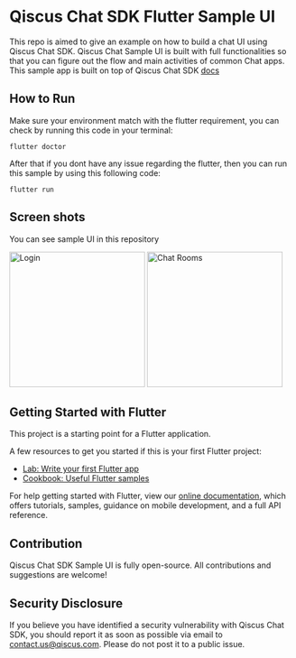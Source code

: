 # Qiscus Chat SDK Flutter Sample UI

This repo is aimed to give an example on how to build a chat UI using Qiscus Chat SDK. Qiscus Chat Sample UI is built with full functionalities so that you can figure out the flow and main activities of common Chat apps. This sample app is built on top of Qiscus Chat SDK [docs](https://documentation.qiscus.com/chat-sdk-flutter/introduction)

## How to Run
Make sure your environment match with the flutter requirement, you can check by running this code in your terminal: 

`flutter doctor`

After that if you dont have any issue regarding the flutter, then you can run this sample by using this following code:

`flutter run`

## Screen shots
You can see sample UI in this repository

<img src="https://d1edrlpyc25xu0.cloudfront.net/sdksample/image/upload/IQQGENk7W0/Screen+Shot+2020-04-14+at+18.26.46.png" alt="Login" width="240"/>

<img src="https://d1edrlpyc25xu0.cloudfront.net/sdksample/image/upload/yULkESkVGl/Screen+Shot+2020-04-14+at+16.08.51.png" alt="Chat Rooms" width="240"/>


## Getting Started with Flutter

This project is a starting point for a Flutter application.

A few resources to get you started if this is your first Flutter project:

- [Lab: Write your first Flutter app](https://flutter.dev/docs/get-started/codelab)
- [Cookbook: Useful Flutter samples](https://flutter.dev/docs/cookbook)

For help getting started with Flutter, view our
[online documentation](https://flutter.dev/docs), which offers tutorials,
samples, guidance on mobile development, and a full API reference.

## Contribution
Qiscus Chat SDK Sample UI is fully open-source. All contributions and suggestions are welcome!

## Security Disclosure
If you believe you have identified a security vulnerability with Qiscus Chat SDK, you should report it as soon as possible via email to contact.us@qiscus.com. Please do not post it to a public issue.
